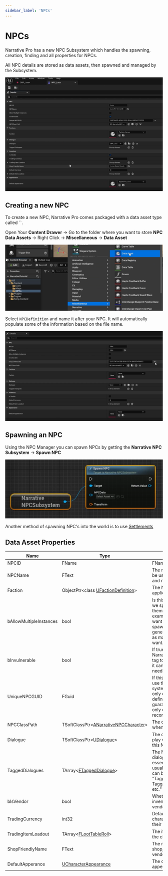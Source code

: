 ```yaml
---
sidebar_label: 'NPCs'
---
```


# NPCs

Narrative Pro has a new NPC Subsystem which handles the spawning, creation, finding and all properties for NPCs.

All NPC details are stored as data assets, then spawned and managed by the Subsystem.

![npc-data-assets.png](/img/pro/npcs/npc-data-assets.png)

## Creating a new NPC

To create a new NPC, Narrative Pro comes packaged with a data asset type called ``.

Open Your **Content Drawer** -> Go to the folder where you want to store **NPC Data Assets** -> Right Click -> **Miscellaneous** -> **Data Asset**

![npc-new-data-asset.png](/img/pro/npcs/npc-new-data-asset.png)

Select `NPCDefinition` and name it after your NPC. It will automatically populate some of the information based on the file name.

![npc-new-data-asset-autofill.png](/img/pro/npcs/npc-new-data-asset-autofill.png)

## Spawning an NPC

Using the NPC Manager you can spawn NPCs by getting the **Narrative NPC Subsystem** -> **Spawn NPC**

![npc-spawning.png](/img/pro/npcs/npc-spawning.png)

Another method of spawning NPC's into the world is to use [Settlements](../settlements)


## Data Asset Properties

| Name                    | Type                                                                         | Description                                                                                                                                                                                                 |
|-------------------------|------------------------------------------------------------------------------|-------------------------------------------------------------------------------------------------------------------------------------------------------------------------------------------------------------|
| NPCID                   | FName                                                                        | FName ID for this NPC                                                                                                                                                                                       |
| NPCName                 | FText                                                                        | The name of this NPC. Will be used for the interaction and navigation markers.                                                                                                                              |
| Faction                 | ObjectPtr\<class [UFactionDefinition](../factions/index.md)\>                | The NPC's faction, if one applies.                                                                                                                                                                          |
| bAllowMultipleInstances | bool                                                                         | Is this NPC unique, or can we spawn multiple of them? Main characters, for example, generally only want a max of one spawned at a time, whilst a generic bandit might have as many instances as we want.    |
| bInvulnerable           | bool                                                                         | If true, we'll apply the Narrative.State.Invulnerable tag to this NPC by default - it can be removed if needed.                                                                                             |
| UniqueNPCGUID           | FGuid                                                                        | If this NPC is unique, we'll use this as the NPC's save system GUID. Since there is only one unique GUID defined here, this will nicely guarantee unique NPCs only ever have 1 save record created per NPC. |
| NPCClassPath            | TSoftClassPtr\<[ANarrativeNPCCharacter](./index.md)\>                        | The default class to create when spawning this NPC.                                                                                                                                                         |
| Dialogue                | TSoftClassPtr\<[UDialogue](../dialogue/index.md)\>                           | The dialogue that should play when we interact with this NPC.                                                                                                                                               |
| TaggedDialogues         | TArray\<[FTaggedDialogue](../dialogue/tagged-dialogue.md)\>                  | The NPC's tagged dialogues; these are essentially dialogue, usually free movement that can be kicked off via a tag "TaggedDialogue.Taunt, TaggedDialogue.Greet, etc."                                       |
| bIsVendor               | bool                                                                         | Whether this NPC's inventory should be a vendor inventory.                                                                                                                                                  |
| TradingCurrency         | int32                                                                        | Default currency this character should have in their inventory.                                                                                                                                             |
| TradingItemLoadout      | TArray\<[FLootTableRoll](../inventory/loot-tables.md)\>                      | The items we should grant the character by default.                                                                                                                                                         |
| ShopFriendlyName        | FText                                                                        | The name of the vendor's shop, if this NPC is a vendor.                                                                                                                                                     |
| DefaultApperance        | [UCharacterAppearance](../inventory/items/equipment/character-appearance.md) | The characters default appearance                                                                                                                                                                           |
